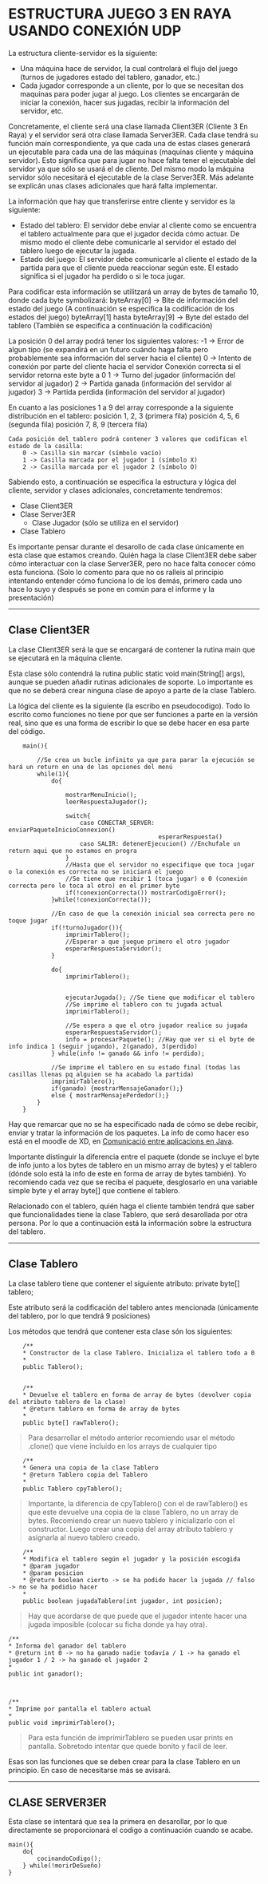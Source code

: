# ESTRUCTURA JUEGO 3 EN RAYA USANDO CONEXIÓN UDP

La estructura cliente-servidor es la siguiente:
- Una máquina hace de servidor, la cual controlará el flujo del juego (turnos de jugadores
  estado del tablero, ganador, etc.)
- Cada jugador corresponde a un cliente, por lo que se necesitan dos maquinas para poder jugar al juego.
  Los clientes se encargarán de iniciar la conexión, hacer sus jugadas, recibir la información del servidor, etc.

Concretamente, el cliente será una clase llamada Client3ER (Cliente 3 En Raya) y el servidor será otra clase llamada Server3ER.
Cada clase tendrá su función main correspondiente, ya que cada una de estas clases generará un ejecutable para cada una de las máquinas
(maquinas cliente y máquina servidor). Esto significa que para jugar no hace falta tener el ejecutable del servidor ya que sólo se usará
el de cliente. Del mismo modo la máquina servidor sólo necesitará el ejecutable de la clase Server3ER.
Más adelante se  explicán unas clases adicionales que hará falta implementar.

La información que hay que transferirse entre cliente y servidor es la siguiente:
- Estado del tablero:
    El servidor debe enviar al cliente como se encuentra el tablero actualmente para que el jugador decida cómo actuar.
    De mismo modo el cliente debe comunicarle al servidor el estado del tablero luego de ejecutar la jugada.
- Estado del juego:
    El servidor debe comunicarle al cliente el estado de la partida para que el cliente pueda reaccionar según este.
    El estado significa si el jugador ha perdido o si le toca jugar.

Para codificar esta información se utilitzará un array de bytes de tamaño 10, donde cada byte symbolizará:
byteArray[0] -> Bite de información del estado del juego (A continuación se especifica la codificación de los estados del juego)
byteArray[1] hasta byteArray[9] -> Byte del estado del tablero (También se especifica a continuación la codificación)

La posición 0 del array podrá tener los siguientes valores:
    -1 -> Error de algun tipo (se expandirá en un futuro cuándo haga falta pero probablemente sea información del server hacia el cliente)
    0 -> Intento de conexión por parte del cliente hacia el servidor
         Conexión correcta si el servidor retorna este byte a 0
    1 -> Turno del jugador (información del servidor al jugador)
    2 -> Partida ganada (información del servidor al jugador)
    3 -> Partida perdida (información del servidor al jugador)

En cuanto a las posiciones 1 a 9 del array corresponde a la siguiente distribución en el tablero:
    posición 1, 2, 3 (primera fila)
    posición 4, 5, 6 (segunda fila)
    posición 7, 8, 9 (tercera fila)

    Cada posición del tablero podrá contener 3 valores que codifican el estado de la casilla:
        0 -> Casilla sin marcar (símbolo vacío)
        1 -> Casilla marcada por el jugador 1 (símbolo X)
        2 -> Casilla marcada por el jugador 2 (símbolo O)

Sabiendo esto, a continuación se especifica la estructura y lógica del cliente, servidor y clases adicionales, concretamente tendremos:
- Clase Client3ER
- Clase Server3ER
    - Clase Jugador (sólo se utiliza en el servidor)
- Clase Tablero


Es importante pensar durante el desarollo de cada clase únicamente en esta clase que estamos creando. Quién haga la clase Client3ER debe
saber cómo interactuar con la clase Server3ER, pero no hace falta conocer cómo esta funciona.
(Solo lo comento para que no os ralleis al principio intentando entender cómo funciona lo de los demás, primero cada uno hace lo suyo y después
se pone en común para el informe y la presentación)

-------------------------------------------------------------------------------------------------------------------------------------------------------------
## Clase Client3ER

La clase Client3ER será la que se encargará de contener la rutina main que se ejecutará en la máquina cliente.

Esta clase sólo contendrá la rutina public static void main(String[] args), aunque se pueden añadir rutinas 
adicionales de soporte. Lo importante es que no se deberá crear ninguna clase de apoyo a parte de la clase Tablero.

La lógica del cliente es la siguiente (la escribo en pseudocodigo).
Todo lo escrito como funciones no tiene por que ser funciones a parte en la versión real, sino que es una forma de escribir lo que se debe hacer en esa
parte del código.
```
    main(){
        
        //Se crea un bucle infinito ya que para parar la ejecución se hará un return en una de las opciones del menú
        while(1){
            do{

                mostrarMenuInicio();
                leerRespuestaJugador();

                switch{
                    caso CONECTAR_SERVER: enviarPaqueteInicioConnexion()
                                          esperarRespuesta() 
                    caso SALIR: detenerEjecucion() //Enchufale un return aqui que no estamos en progra
                }
                //Hasta que el servidor no especifique que toca jugar o la conexión es correcta no se iniciará el juego
                //Se tiene que recibir 1 (toca jugar) o 0 (conexión correcta pero le toca al otro) en el primer byte
                if(!conexionCorrecta()) mostrarCodigoError();
            }while(!conexionCorrecta());

            //En caso de que la conexión inicial sea correcta pero no toque jugar
            if(!turnoJugador()){
                imprimirTablero();
                //Esperar a que juegue primero el otro jugador
                esperarRespuestaServidor();
            }

            do{ 
                imprimirTablero();


                ejecutarJugada(); //Se tiene que modificar el tablero
                //Se imprime el tablero con tu jugada actual
                imprimirTablero();

                //Se espera a que el otro jugador realice su jugada
                esperarRespuestaServidor();
                info = procesarPaquete(); //Hay que ver si el byte de info indica 1 (seguir jugando), 2(ganado), 3(perdido)
            } while(info != ganado && info != perdido);

            //Se imprime el tablero en su estado final (todas las casillas llenas pq alguien se ha acabado la partida)
            imprimirTablero();
            if(ganado) {mostrarMensajeGanador();}
            else { mostrarMensajePerdedor();}
        } 
    }
```

Hay que remarcar que no se ha especificado nada de cómo se debe recibir, enviar y tratar la información de los paquetes.
La info de como hacer eso está en el moodle de XD, en [Comunicació entre aplicacions en Java](https://campusvirtual.urv.cat/pluginfile.php/5554516/mod_resource/content/0/XD%20-%20P3%20-%20Comunicaci%C3%B3%20entre%20aplicacions%20en%20Java.pdf).

Importante distinguir la diferencia entre el paquete (donde se incluye el byte de info junto a los bytes de tablero en un mismo array de bytes) y el tablero
(dónde solo está la info de este en forma de array de bytes también). Yo recomiendo cada vez que se reciba el paquete, desglosarlo en una variable simple byte y
el array byte[] que contiene el tablero. 

Relacionado con el tablero, quién haga el cliente también tendrá que saber que funcionalidades tiene la clase Tablero, que será desarollada por otra persona.
Por lo que a continuación está la información sobre la estructura del tablero.


----------------------------------------------------------------------------------------------------------------------------------------------------------------
## Clase Tablero


La clase tablero tiene que contener el siguiente atributo:
    private byte[] tablero;

Este atributo será la codificación del tablero antes mencionada (únicamente del tablero, por lo que tendrá 9 posiciones)

Los métodos que tendrá que contener esta clase són los siguientes:

```
    /**
    * Constructor de la clase Tablero. Inicializa el tablero todo a 0
    *
    public Tablero();


    /**
    * Devuelve el tablero en forma de array de bytes (devolver copia del atributo tablero de la clase)
    * @return tablero en forma de array de bytes
    *
    public byte[] rawTablero();
```
> Para desarrollar el método anterior recomiendo usar el método .clone() que viene incluido en los arrays de cualquier tipo

```
    /**
    * Genera una copia de la clase Tablero
    * @return Tablero copia del Tablero
    *
    public Tablero cpyTablero();
```
> Importante, la diferencia de cpyTablero() con el de rawTablero() es que este devuelve una copia de la clase Tablero, no un array de bytes.
> Recomiendo crear un nuevo tablero y inicializarlo con el constructor. Luego crear una copia del array atributo tablero y asignarla al nuevo tablero creado.

```
    /**
    * Modifica el tablero según el jugador y la posición escogida
    * @param jugador
    * @param posicion
    * @return boolean cierto -> se ha podido hacer la jugada // falso -> no se ha podidio hacer
    *
    public boolean jugadaTablero(int jugador, int posicion);
```
> Hay que acordarse de que puede que el jugador intente hacer una jugada imposible (colocar su ficha donde ya hay otra).

```
/**
* Informa del ganador del tablero
* @return int 0 -> no ha ganado nadie todavía / 1 -> ha ganado el jugador 1 / 2 -> ha ganado el jugador 2
*
public int ganador();



/**
* Imprime por pantalla el tablero actual
*
public void imprimirTablero();
```
> Para esta función de imprimirTablero se pueden usar prints en pantalla. Sobretodo intentar que quede bonito y facil de leer.



Esas son las funciones que se deben crear para la clase Tablero en un principio. En caso de necesitarse más se avisará.




---------------------------------------------------------------------------------------------------------------------------------
## CLASE SERVER3ER

Esta clase se intentará que sea la primera en desarollar, por lo que directamente se proporcionará el codigo a continuación cuando
se acabe.
```
main(){
    do{
        cocinandoCodigo();
    } while(!morirDeSueño)
}
```